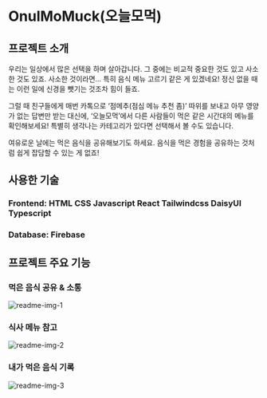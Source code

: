 # OnulMoMuck(오늘모먹)

## 프로젝트 소개

우리는 일상에서 많은 선택을 하며 살아갑니다. 그 중에는 비교적 중요한 것도 있고 사소한 것도 있죠. 사소한 것이라면… 특히 음식 메뉴 고르기 같은 게 있겠네요! 정신 없을 때는 이런 일에 신경을 뺏기는 것조차 힘이 들죠.

그럴 때 친구들에게 매번 카톡으로 ‘점메추(점심 메뉴 추천 좀)’ 따위를 보내고 아무 영양가 없는 답변만 받는 대신에, ‘오늘모먹’에서 다른 사람들이 먹은 같은 시간대의 메뉴를 확인해보세요! 특별히 생각나는 카테고리가 있다면 선택해서 볼 수도 있습니다.

여유로운 날에는 먹은 음식을 공유해보기도 하세요. 음식을 먹은 경험을 공유하는 것처럼 쉽게 잡담할 수 있는 게 없죠!

## 사용한 기술

### Frontend: HTML CSS Javascript React Tailwindcss DaisyUI Typescript

### Database: Firebase

## 프로젝트 주요 기능

### 먹은 음식 공유 & 소통
![readme-img-1](https://github.com/cloudedpanther/onulmomuck/assets/76900250/540da37b-decc-4968-b9a5-8ebd9d09d592)

### 식사 메뉴 참고
![readme-img-2](https://github.com/cloudedpanther/onulmomuck/assets/76900250/a479d0b9-239a-4177-9840-a37d204413d1)

### 내가 먹은 음식 기록
![readme-img-3](https://github.com/cloudedpanther/onulmomuck/assets/76900250/0cc0d344-e04b-49ea-9e81-683ead917947)
